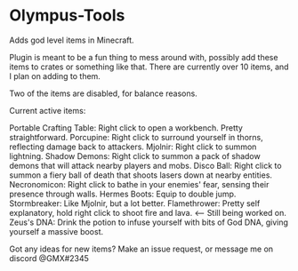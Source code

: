 # Olympus-Tools
Adds god level items in Minecraft. 

Plugin is meant to be a fun thing to mess around with, possibly add these items to crates or something like that. There are currently over 10
items, and I plan on adding to them.

Two of the items are disabled, for balance reasons.

Current active items:

Portable Crafting Table: Right click to open a workbench. Pretty straightforward.
Porcupine: Right click to surround yourself in thorns, reflecting damage back to attackers.
Mjolnir: Right click to summon lightning.
Shadow Demons: Right click to summon a pack of shadow demons that will attack nearby players and mobs.
Disco Ball: Right click to summon a fiery ball of death that shoots lasers down at nearby entities.
Necronomicon: Right click to bathe in your enemies' fear, sensing their presence through walls.
Hermes Boots: Equip to double jump.
Stormbreaker: Like Mjolnir, but a lot better.
Flamethrower: Pretty self explanatory, hold right click to shoot fire and lava. <-- Still being worked on.
Zeus's DNA: Drink the potion to infuse yourself with bits of God DNA, giving yourself a massive boost.

Got any ideas for new items? Make an issue request, or message me on discord @GMX#2345
